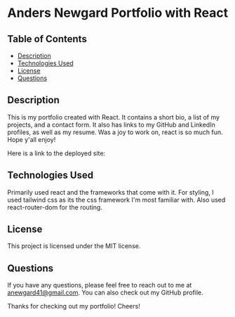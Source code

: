 # Anders Newgard Portfolio with React

## Table of Contents

* [Description](#description)
* [Technologies Used](#technologies-used)
* [License](#license)
* [Questions](#questions)

## Description

This is my portfolio created with React. It contains a short bio, a list of my projects, and a contact form. It also has links to my GitHub and LinkedIn profiles, as well as my resume. Was a joy to work on, react is so much fun. Hope y'all enjoy! 

Here is a link to the deployed site: 

## Technologies Used

Primarily used react and the frameworks that come with it. For styling, I used tailwind css as its the css framework I'm most familiar with. Also used react-router-dom for the routing. 

## License

This project is licensed under the MIT license.

## Questions

If you have any questions, please feel free to reach out to me at anewgard41@gmail.com. You can also check out my GitHub profile.

Thanks for checking out my portfolio! Cheers! 